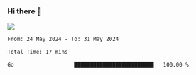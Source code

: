 ### Hi there 👋️

![](https://komarev.com/ghpvc/?username=Loner1024)

<!--START_SECTION:waka-->

```txt
From: 24 May 2024 - To: 31 May 2024

Total Time: 17 mins

Go                   █████████████████████████   100.00 %
```

<!--END_SECTION:waka-->



